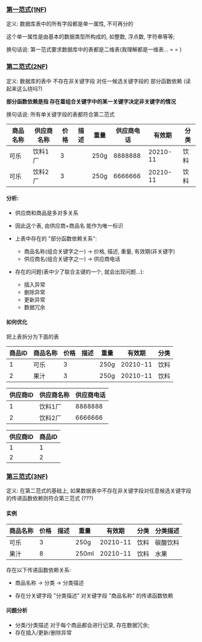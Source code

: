 ### [第一范式(1NF)](https://www.imooc.com/video/1915)

定义: 数据库表中的所有字段都是单一属性, 不可再分的

这个单一属性是由基本的数据类型所构成的, 如整数, 浮点数, 字符串等等;

换句话说: 第一范式要求数据库中的表都是二维表(我理解都是一维表...  = = )

### [第二范式(2NF)](https://www.imooc.com/video/1916)

定义: 数据库的表中 不存在非关键字段 对任一候选关键字段的 部分函数依赖
(读起来这么绕吗?)

**部分函数依赖是指 存在着组合关键字中的某一关键字决定非关键字的情况**

换句话说: 所有单关键字段的表都符合第二范式

商品名称|供应商名称|价格|描述|重量|供应商电话|有效期   |分类
--------|----------|----|----|----|----------|---------|--------
可乐    | 饮料1厂  | 3  |    |250g|8888888   | 20210-11|饮料
可乐    | 饮料2厂  | 3  |    |250g|6666666   | 20210-11|饮料

#### 分析:

+ 供应商和商品是多对多关系
+ 因此这个表, 由供应商+商品名 能作为唯一标识

+ 上表中存在的 "部分函数依赖关系":
    + 商品名称(组合关键字之一) -> 价格, 描述, 重量, 有效期(非关键字)
    + 供应商名(组合关键字之一) -> 供应商电话

+ 存在的问题(表中少了联合主键的一个, 就会出现问题...):
    + 插入异常
    + 删除异常
    + 更新异常
    + 数据冗余

#### 如何优化

把上表拆分为下面的表

商品ID|商品名称|价格|描述|重量|有效期   |分类
------|--------|----|----|----|---------|-------
1     |可乐    | 3  |    |250g| 20210-11|饮料
2     |果汁    | 3  |    |250g| 20210-11|饮料

供应商ID|供应商名称|供应商电话
--------|----------|----------
1       | 饮料1厂  |8888888
2       | 饮料2厂  |6666666

供应商ID|商品ID
--------|-------
1       | 1
2       | 2


### [第三范式(3NF)](https://www.imooc.com/video/1917)

定义: 在第二范式的基础上, 如果数据表中不存在非关键字段对任意候选关键字段的传递函数依赖则符合第三范式
(???)


#### 实例

商品名称|价格|描述|重量 |有效期  |分类|分类描述
--------|----|----|-----|--------|----|---------
可乐    | 3  |    |250g |20210-11|饮料|碳酸饮料
果汁    | 8  |    |250ml|20210-11|饮料|水果


存在以下传递函数依赖关系:

+ 商品名称 -> 分类 -> 分类描述

+ 存在分关键字段 "分类描述" 对关键字段 "商品名称" 的传递函数依赖

#### 问题分析

+ 分类/分类描述 对于每个商品都会进行记录, 存在数据冗余;
+ 存在插入/更新/删除异常




